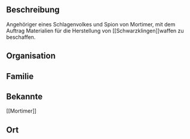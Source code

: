 ## Beschreibung
Angehöriger eines Schlagenvolkes und Spion von Mortimer, mit dem Auftrag Materialien für die Herstellung von [[Schwarzklingen]]waffen zu beschaffen.

## Organisation


## Familie


## Bekannte
[[Mortimer]]

## Ort
